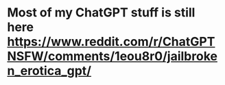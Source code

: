 # Most of my ChatGPT stuff is still here https://www.reddit.com/r/ChatGPTNSFW/comments/1eou8r0/jailbroken_erotica_gpt/
